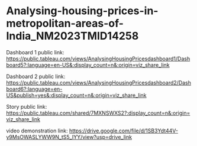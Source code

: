 # Analysing-housing-prices-in-metropolitan-areas-of-India_NM2023TMID14258


Dashboard 1 public link: https://public.tableau.com/views/AnalysingHousingPricesdashboard1/Dashboard5?:language=en-US&:display_count=n&:origin=viz_share_link

Dashboard 2 public link: https://public.tableau.com/views/AnalysingHousingPricesdashboard2/Dashboard6?:language=en-US&publish=yes&:display_count=n&:origin=viz_share_link

Story public link: https://public.tableau.com/shared/7MXNSWXS2?:display_count=n&:origin=viz_share_link

video demonstration link: https://drive.google.com/file/d/1SB3Ydt44V-y9MsOWASLYWW9N_tS5_IYY/view?usp=drive_link

